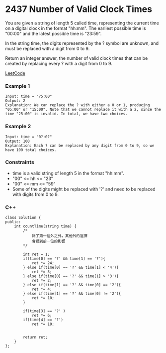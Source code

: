 # 2437 Number of Valid Clock Times

You are given a string of length 5 called time, representing the current time on a digital clock in the format "hh:mm". The earliest possible time is "00:00" and the latest possible time is "23:59".

In the string time, the digits represented by the ? symbol are unknown, and must be replaced with a digit from 0 to 9.

Return an integer answer, the number of valid clock times that can be created by replacing every ? with a digit from 0 to 9.
 

[LeetCode](https://leetcode.cn/problems/number-of-valid-clock-times/)


### Example 1

```
Input: time = "?5:00"
Output: 2
Explanation: We can replace the ? with either a 0 or 1, producing "05:00" or "15:00". Note that we cannot replace it with a 2, since the time "25:00" is invalid. In total, we have two choices.
```

### Example 2

```
Input: time = "0?:0?"
Output: 100
Explanation: Each ? can be replaced by any digit from 0 to 9, so we have 100 total choices.
```

### Constraints

* time is a valid string of length 5 in the format "hh:mm".
* "00" <= hh <= "23"
* "00" <= mm <= "59"
* Some of the digits might be replaced with '?' and need to be replaced with digits from 0 to 9.

### C++ 

```
class Solution {
public:
    int countTime(string time) {
        /*
            除了第一位外之外，其他外的選擇
            會受到前一位的影響
        */
        
        int ret = 1;
        if(time[0] == '?' && time[1] == '?'){
            ret *= 24;
        } else if(time[0] == '?' && time[1] < '4'){
            ret *= 3;
        } else if(time[0] == '?' && time[1] > '3'){
            ret *= 2;
        } else if(time[1] == '?' && time[0] == '2'){
            ret *= 4;
        } else if(time[1] == '?' && time[0] != '2'){
            ret *= 10;
        }

        if(time[3] == '?' )
            ret *= 6;
        if(time[4] == '?')
            ret *= 10;
        
        
        return ret;
    }
};
```